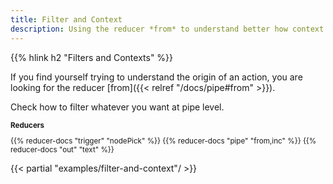 ```yaml
---
title: Filter and Context
description: Using the reducer *from* to understand better how context works and how to manage to filter them properly.
---
```


{{% hlink h2 "Filters and Contexts" %}}

If you find yourself trying to understand the origin of an action, you are looking for the reducer [from]({{< relref "/docs/pipe#from" >}}).

Check how to filter whatever you want at pipe level.

<small>

**Reducers**

{{% reducer-docs "trigger" "nodePick" %}}
{{% reducer-docs "pipe" "from,inc" %}}
{{% reducer-docs "out" "text" %}}

</small>

{{< partial "examples/filter-and-context"/ >}}
